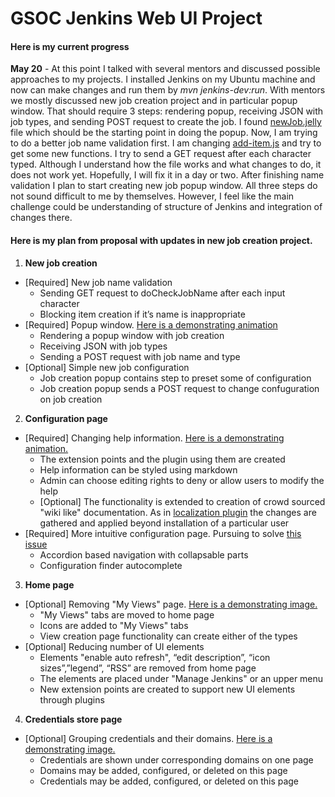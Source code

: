 # GSOC Jenkins Web UI Project

#### Here is my current progress

**May 20** - At this point I talked with several mentors and discussed possible approaches to my projects. I installed Jenkins on my Ubuntu machine and now can make changes and run them by *mvn jenkins-dev:run*. 
With mentors we mostly discussed new job creation project and in particular popup window. That should require 3 steps: rendering popup, receiving JSON with job types, and sending POST request to create the job. I found [newJob.jelly](https://github.com/jenkinsci/jenkins/blob/master/core/src/main/resources/hudson/model/View/newJob.jelly) file which should be the starting point in doing the popup.
Now, I am trying to do a better job name validation first. I am changing [add-item.js](https://github.com/jenkinsci/jenkins/blob/master/war/src/main/js/add-item.js) and try to get some new functions. I try to send a GET request after each character typed. Although I understand how the file works and what changes to do, it does not work yet. Hopefully, I will fix it in a day or two. 
After finishing name validation I plan to start creating new job popup window. All three steps do not sound difficult to me by themselves. However, I feel like the main challenge could be understanding of structure of Jenkins and integration of changes there.

#### Here is my plan from proposal with updates in new job creation project.

1. **New job creation**
* [Required] New job name validation
    * Sending GET request to doCheckJobName after each input character
    * Blocking item creation if it’s name is inappropriate
* [Required] Popup window. [Here is a demonstrating animation](http://i.imgur.com/6O3jcuA.gif)
    * Rendering a popup window with job creation    
    * Receiving JSON with job types
    * Sending a POST request with job name and type
* [Optional] Simple new job configuration
    * Job creation popup contains step to preset some of configuration
    * Job creation popup sends a POST request to change confuguration on job creation
2. **Configuration page**
* [Required] Changing help information. [Here is a demonstrating animation.](http://i.imgur.com/zoSvB1G.gif)
    * The extension points and the plugin using them are created
    * Help information can be styled using markdown
    * Admin can choose editing rights to deny or allow users to modify the help
    * [Optional] The functionality is extended to creation of crowd sourced "wiki like" documentation. As in [localization plugin](https://wiki.jenkins-ci.org/display/JENKINS/Translation+Assistance+Plugin) the changes are gathered and applied beyond installation of a particular user
* [Required] More intuitive configuration page. Pursuing to solve [this issue](https://issues.jenkins-ci.org/browse/JENKINS-32578)
    * Accordion based navigation with collapsable parts
    * Configuration finder autocomplete
3. **Home page**
* [Optional] Removing "My Views" page. [Here is a demonstrating image.](http://i.imgur.com/Dk8E5I4.jpg)
    * "My Views" tabs are moved to home page
    * Icons are added to "My Views" tabs
    * View creation page functionality can create either of the types
* [Optional] Reducing number of UI elements
    * Elements "enable auto refresh", “edit description”, “icon sizes”,”legend”, “RSS” are removed from home page
    * The elements are placed under "Manage Jenkins" or an upper menu
    * New extension points are created to support new UI elements through plugins
4. **Credentials store page**
* [Optional] Grouping credentials and their domains. [Here is a demonstrating image.](http://i.imgur.com/BUTVU5d.jpg)
    * Credentials are shown under corresponding domains on one page
    * Domains may be added, configured, or deleted on this page
    * Credentials may be added, configured, or deleted on this page
